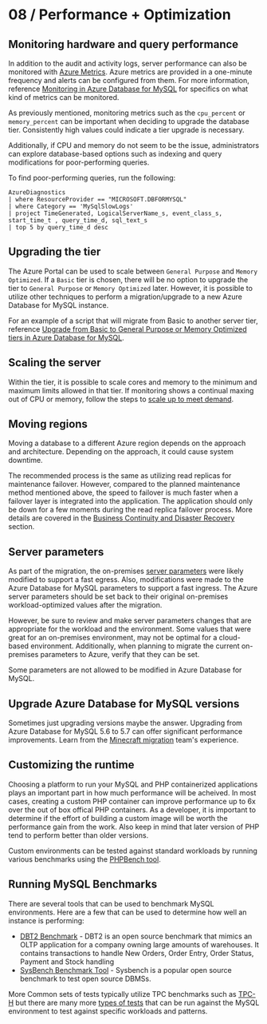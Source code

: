 # 08 / Performance + Optimization

## Monitoring hardware and query performance

In addition to the audit and activity logs, server performance can also be monitored with [Azure Metrics](https://docs.microsoft.com/azure/azure-monitor/platform/data-platform-metrics). Azure metrics are provided in a one-minute frequency and alerts can be configured from them. For more information, reference [Monitoring in Azure Database for MySQL](https://docs.microsoft.com/azure/mysql/concepts-monitoring) for specifics on what kind of metrics can be monitored.

As previously mentioned, monitoring metrics such as the `cpu_percent` or `memory_percent` can be important when deciding to upgrade the database tier. Consistently high values could indicate a tier upgrade is necessary.

Additionally, if CPU and memory do not seem to be the issue, administrators can explore database-based options such as indexing and query modifications for poor-performing queries.

To find poor-performing queries, run the following:

```kql
AzureDiagnostics
| where ResourceProvider == "MICROSOFT.DBFORMYSQL"
| where Category == 'MySqlSlowLogs'
| project TimeGenerated, LogicalServerName_s, event_class_s, start_time_t , query_time_d, sql_text_s
| top 5 by query_time_d desc
```

## Upgrading the tier

The Azure Portal can be used to scale between `General Purpose` and `Memory Optimized`. If a `Basic` tier is chosen, there will be no option to upgrade the tier to `General Purpose` or `Memory Optimized` later. However, it is possible to utilize other techniques to perform a migration/upgrade to a new Azure Database for MySQL instance.

For an example of a script that will migrate from Basic to another server tier, reference [Upgrade from Basic to General Purpose or Memory Optimized tiers in Azure Database for MySQL](https://techcommunity.microsoft.com/t5/azure-database-for-mysql/upgrade-from-basic-to-general-purpose-or-memory-optimized-tiers/ba-p/830404).

## Scaling the server

Within the tier, it is possible to scale cores and memory to the minimum and maximum limits allowed in that tier. If monitoring shows a continual maxing out of CPU or memory, follow the steps to [scale up to meet demand](https://techcommunity.microsoft.com/t5/azure-database-for-mysql/upgrade-from-basic-to-general-purpose-or-memory-optimized-tiers/ba-p/830404).

## Moving regions

Moving a database to a different Azure region depends on the approach and architecture.  Depending on the approach, it could cause system downtime.

The recommended process is the same as utilizing read replicas for maintenance failover. However, compared to the planned maintenance method mentioned above, the speed to failover is much faster when a failover layer is integrated into the application. The application should only be down for a few moments during the read replica failover process. More details are covered in the [Business Continuity and Disaster Recovery](03_BCDR.md) section.

## Server parameters

As part of the migration, the on-premises [server parameters](https://docs.microsoft.com/azure/mysql/concepts-server-parameters) were likely modified to support a fast egress. Also, modifications were made to the Azure Database for MySQL parameters to support a fast ingress. The Azure server parameters should be set back to their original on-premises workload-optimized values after the migration.

However, be sure to review and make server parameters changes that are appropriate for the workload and the environment. Some values that were great for an on-premises environment, may not be optimal for a cloud-based environment. Additionally, when planning to migrate the current on-premises parameters to Azure, verify that they can be set.  

Some parameters are not allowed to be modified in Azure Database for MySQL.

## Upgrade Azure Database for MySQL versions

Sometimes just upgrading versions maybe the answer.  Upgrading from Azure Database for MySQL 5.6 to 5.7 can offer significant performance improvements. Learn from the [Minecraft migration](https://developer.microsoft.com/games/blog/how-minecraft-realms-moved-its-databases-from-aws-to-azure/) team's experience.

## Customizing the runtime

Choosing a platform to run your MySQL and PHP containerized applications plays an important part in how much performance will be acheived.  In most cases, creating a custom PHP container can improve performance up to 6x over the out of box offical PHP containers.  As a developer, it is important to determine if the effort of building a custom image will be worth the performance gain from the work.  Also keep in mind that later version of PHP tend to perform better than older versions.

Custom environments can be tested against standard workloads by running various benchmarks using the [PHPBench tool](https://github.com/phpbench/phpbench).

## Running MySQL Benchmarks

There are several tools that can be used to benchmark MySQL environments. Here are a few that can be used to determine how well an instance is performing:

- [DBT2 Benchmark](https://downloads.mysql.com/source/dbt2-0.37.50.16.tar.gz) - DBT2 is an open source benchmark that mimics an OLTP application for a company owning large amounts of warehouses. It contains transactions to handle New Orders, Order Entry, Order Status, Payment and Stock handling
- [SysBench Benchmark Tool](https://downloads.mysql.com/source/sysbench-0.4.12.16.tar.gz) - Sysbench is a popular open source benchmark to test open source DBMSs.

More Common sets of tests typically utilize TPC benchmarks such as [TPC-H](https://www.tpc.org/tpch/) but there are many more [types of tests](https://www.tpc.org/information/benchmarks5.asp) that can be run against the MySQL environment to test against specific workloads and patterns.
